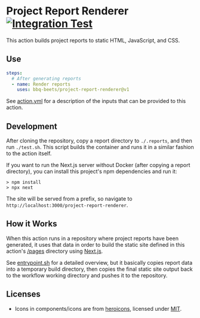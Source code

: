 # Project Report Renderer [![Integration Test](https://github.com/bbq-beets/project-report-renderer/workflows/Integration%20Test/badge.svg?branch=main&event=push)](https://github.com/bbq-beets/project-report-renderer/actions?query=workflow%3A%22Integration+Test%22+event%3Apush+branch%3Amain)

This action builds project reports to static HTML, JavaScript, and CSS.

## Use

```yaml
steps:
  # After generating reports
  - name: Render reports
    uses: bbq-beets/project-report-renderer@v1
```

See [action.yml](/action.yml) for a description of the inputs that can be
provided to this action.

## Development

After cloning the repository, copy a report directory to `./.reports`, and
then run `./test.sh`. This script builds the container and runs it in a
similar fashion to the action itself.

If you want to run the Next.js server without Docker (after copying a report
directory), you can install this project's npm dependencies and run it:

```shell
> npm install
> npx next
```

The site will be served from a prefix, so navigate to
`http://localhost:3000/project-report-renderer`.

## How it Works

When this action runs in a repository where project reports have been
generated, it uses that data in order to build the static site defined in
this action's [/pages](/pages) directory using [Next.js](https://nextjs.org).

See [entrypoint.sh](/entrypoint.sh) for a detailed overview, but it basically
copies report data into a temporary build directory, then copies the final
static site output back to the workflow working directory and pushes it to
the repository.

## Licenses

- Icons in components/icons are from [heroicons](https://heroicons.com/), licensed under [MIT](/heroicons-license.md).
